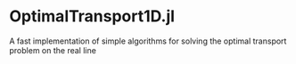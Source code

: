 # OptimalTransport1D.jl
A fast implementation of simple algorithms for solving the optimal transport problem on the real line
